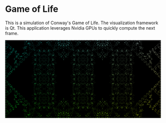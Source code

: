 # Game of Life

This is a simulation of Conway's Game of Life. The visualization framework is Qt. This application leverages Nvidia GPUs to quickly compute the next frame.

<p align="center">
  <img src="./examples/game-of-life.png" width="1024" title="Example">
</p>
